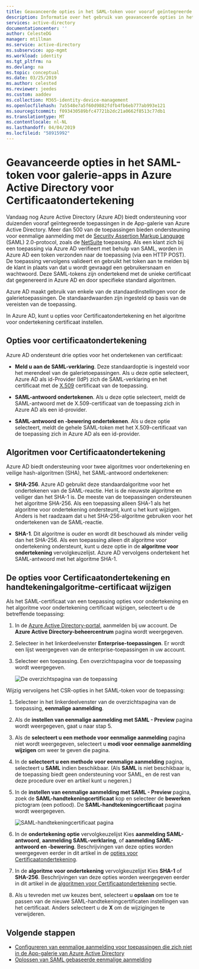 ```yaml
---
title: Geavanceerde opties in het SAML-token voor vooraf geïntegreerde apps in Azure Active Directory voor Certificaatondertekening | Microsoft Docs
description: Informatie over het gebruik van geavanceerde opties in het SAML-token voor vooraf geïntegreerde apps in Azure Active Directory voor Certificaatondertekening
services: active-directory
documentationcenter: ''
author: CelesteDG
manager: mtillman
ms.service: active-directory
ms.subservice: app-mgmt
ms.workload: identity
ms.tgt_pltfrm: na
ms.devlang: na
ms.topic: conceptual
ms.date: 03/25/2019
ms.author: celested
ms.reviewer: jeedes
ms.custom: aaddev
ms.collection: M365-identity-device-management
ms.openlocfilehash: 7a5548e7a5f60d9882fdfb4fb6eb777ab993e121
ms.sourcegitcommit: f093430589bfc47721b2dc21a0662f8513c77db1
ms.translationtype: MT
ms.contentlocale: nl-NL
ms.lasthandoff: 04/04/2019
ms.locfileid: "58915992"
---
```

# <a name="advanced-certificate-signing-options-in-the-saml-token-for-gallery-apps-in-azure-active-directory"></a>Geavanceerde opties in het SAML-token voor galerie-apps in Azure Active Directory voor Certificaatondertekening

Vandaag nog Azure Active Directory (Azure AD) biedt ondersteuning voor duizenden vooraf geïntegreerde toepassingen in de App-galerie van Azure Active Directory. Meer dan 500 van de toepassingen bieden ondersteuning voor eenmalige aanmelding met de [Security Assertion Markup Language](https://wikipedia.org/wiki/Security_Assertion_Markup_Language) (SAML) 2.0-protocol, zoals de [NetSuite](https://azuremarketplace.microsoft.com/marketplace/apps/aad.netsuite) toepassing. Als een klant zich bij een toepassing via Azure AD verifieert met behulp van SAML, worden in Azure AD een token verzonden naar de toepassing (via een HTTP POST). De toepassing vervolgens valideert en gebruikt het token aan te melden bij de klant in plaats van dat u wordt gevraagd een gebruikersnaam en wachtwoord. Deze SAML-tokens zijn ondertekend met de unieke certificaat dat gegenereerd in Azure AD en door specifieke standard algoritmen.

Azure AD maakt gebruik van enkele van de standaardinstellingen voor de galerietoepassingen. De standaardwaarden zijn ingesteld op basis van de vereisten van de toepassing.

In Azure AD, kunt u opties voor Certificaatondertekening en het algoritme voor ondertekening certificaat instellen.

## <a name="certificate-signing-options"></a>Opties voor certificaatondertekening

Azure AD ondersteunt drie opties voor het ondertekenen van certificaat:

* **Meld u aan de SAML-verklaring**. Deze standaardoptie is ingesteld voor het merendeel van de galerietoepassingen. Als u deze optie selecteert, Azure AD als id-Provider (IdP) zich de SAML-verklaring en het certificaat met de [X.509](https://wikipedia.org/wiki/X.509) certificaat van de toepassing.

* **SAML-antwoord ondertekenen**. Als u deze optie selecteert, meldt de SAML-antwoord met de X.509-certificaat van de toepassing zich in Azure AD als een id-provider.

* **SAML-antwoord en -bewering ondertekenen**. Als u deze optie selecteert, meldt de gehele SAML-token met het X.509-certificaat van de toepassing zich in Azure AD als een id-provider.

## <a name="certificate-signing-algorithms"></a>Algoritmen voor Certificaatondertekening

Azure AD biedt ondersteuning voor twee algoritmes voor ondertekening en veilige hash-algoritmen (SHA), het SAML-antwoord ondertekenen:

* **SHA-256**. Azure AD gebruikt deze standaardalgoritme voor het ondertekenen van de SAML-reactie. Het is de nieuwste algoritme en veiliger dan het SHA-1 is. De meeste van de toepassingen ondersteunen het algoritme SHA-256. Als een toepassing alleen SHA-1 als het algoritme voor ondertekening ondersteunt, kunt u het kunt wijzigen. Anders is het raadzaam dat u het SHA-256-algoritme gebruiken voor het ondertekenen van de SAML-reactie.

* **SHA-1**. Dit algoritme is ouder en wordt dit beschouwd als minder veilig dan het SHA-256. Als een toepassing alleen dit algoritme voor ondertekening ondersteunt, kunt u deze optie in de **algoritme voor ondertekening** vervolgkeuzelijst. Azure AD vervolgens ondertekent het SAML-antwoord met het algoritme SHA-1.

## <a name="change-the-certificate-signing-options-and-certificate-signing-algorithm"></a>De opties voor Certificaatondertekening en handtekeningalgoritme-certificaat wijzigen

Als het SAML-certificaat van een toepassing opties voor ondertekening en het algoritme voor ondertekening certificaat wijzigen, selecteert u de betreffende toepassing:

1. In de [Azure Active Directory-portal](https://aad.portal.azure.com/), aanmelden bij uw account. De **Azure Active Directory-beheercentrum** pagina wordt weergegeven.
1. Selecteer in het linkerdeelvenster **Enterprise-toepassingen**. Er wordt een lijst weergegeven van de enterprise-toepassingen in uw account.
1. Selecteer een toepassing. Een overzichtspagina voor de toepassing wordt weergegeven.

   ![De overzichtspagina van de toepassing](./media/certificate-signing-options/application-overview-page.png)

Wijzig vervolgens het CSR-opties in het SAML-token voor de toepassing:

1. Selecteer in het linkerdeelvenster van de overzichtspagina van de toepassing, **eenmalige aanmelding**.

2. Als de **instellen van eenmalige aanmelding met SAML - Preview** pagina wordt weergegeven, gaat u naar stap 5.

3. Als de **selecteert u een methode voor eenmalige aanmelding** pagina niet wordt weergegeven, selecteert u **modi voor eenmalige aanmelding wijzigen** om weer te geven die pagina.

4. In de **selecteert u een methode voor eenmalige aanmelding** pagina, selecteert u **SAML** indien beschikbaar. (Als **SAML** is niet beschikbaar is, de toepassing biedt geen ondersteuning voor SAML, en de rest van deze procedure over en artikel kunt u negeren.)

5. In de **instellen van eenmalige aanmelding met SAML - Preview** pagina, zoek de **SAML-handtekeningcertificaat** kop en selecteer de **bewerken** pictogram (een potlood). De **SAML-handtekeningcertificaat** pagina wordt weergegeven.

   ![SAML-handtekeningcertificaat pagina](./media/certificate-signing-options/saml-signing-page.png)

6. In de **ondertekening optie** vervolgkeuzelijst Kies **aanmelding SAML-antwoord**, **aanmelding SAML-verklaring**, of **aanmelding SAML-antwoord en -bewering**. Beschrijvingen van deze opties worden weergegeven eerder in dit artikel in de [opties voor Certificaatondertekening](#certificate-signing-options).

7. In de **algoritme voor ondertekening** vervolgkeuzelijst Kies **SHA-1** of **SHA-256**. Beschrijvingen van deze opties worden weergegeven eerder in dit artikel in de [algoritmen voor Certificaatondertekening](#certificate-signing-algorithms) sectie.

8. Als u tevreden met uw keuzes bent, selecteert u **opslaan** om toe te passen van de nieuwe SAML-handtekeningcertificaten instellingen van het certificaat. Anders selecteert u de **X** om de wijzigingen te verwijderen.

## <a name="next-steps"></a>Volgende stappen

* [Configureren van eenmalige aanmelding voor toepassingen die zich niet in de App-galerie van Azure Active Directory](configure-federated-single-sign-on-non-gallery-applications.md)
* [Oplossen van SAML gebaseerde eenmalige aanmelding](../develop/howto-v1-debug-saml-sso-issues.md)
